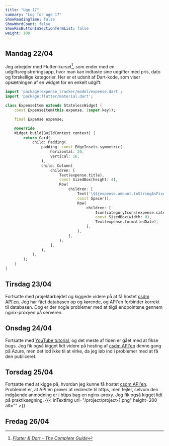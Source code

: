 ```yaml
---
title: "Uge 17"
summary: "Log for uge 17"
ShowReadingTime: false
ShowWordCount: false
ShowRssButtonInSectionTermList: false
weight: 100
---
```


## Mandag 22/04

Jeg arbejder med Flutter-kurset[^1], som ender med en udgiftsregistreringsapp, hvor man kan indtaste sine udgifter med pris, dato og forskellige kategorier.
Her er et udsnit af Dart-kode, som viser opsætningen af en widget for en enkelt udgift:
```Dart
import 'package:expense_tracker/model/expense.dart';
import 'package:flutter/material.dart';

class ExpenseItem extends StatelessWidget {
    const ExpenseItem(this.expense, {super.key});

    final Expanse expense;

    @override
    Widget build(BuildContext context) {
        return Card(
            child: Padding(
                padding: const EdgeInsets.symmetric(
                    horizontal: 20,
                    vertical: 16,
                ),
                child: Column(
                    children: [
                        Text(expense.title),
                        const SizedBox(height: 4),
                        Row(
                            children: [
                                Text('\$${expense.amount.toStringAsFixed(2)}'),
                                const Spacer(),
                                Row(
                                    children: [
                                        Icon(categoryIcons[expense.category]),
                                        const SizedBox(width: 8),
                                        Text(expense.formattedDate),
                                    ],
                                ),
                            ],
                        ),
                    ],
                ),
            ),
        );
    }
}
```

## Tirsdag 23/04

Fortsatte med projektarbejdet og kiggede videre på at få hostet [csdm API'en](https://github.com/OguzHooz/csdmAPI).
Jeg har fået databasen op og kørende, og API'en forbinder korrekt til databasen. Dog er der nogle problemer med at tilgå endpointsne gennem nginx-proxyen på serveren.

## Onsdag 24/04

Fortsatte med [YouTube tutorial](https://www.youtube.com/watch?v=VrQRa-afCAk), og det meste af tiden er gået med at fikse bugs.
Jeg fik også kigget lidt videre på hosting af [csdm API'en](https://github.com/OguzHooz/csdmAPI) denne gang på Azure, men det lod ikke til at virke,
da jeg løb ind i problemer med at få den publiceret.

## Torsdag 25/04

Fortsatte med at kigge på, hvordan jeg kunne få hostet [csdm API'en](https://github.com/OguzHooz/csdmAPI).
Problemet er, at API'en prøver at redirecte til https, men fejler, selvom den indgående anmodning er i https bag en nginx-proxy.
Jeg fik også kigget lidt på praktiksøgning.
{{< inTextImg url="/project/project-1.png" height=200 alt="" >}}

## Fredag 26/04


[^1]: [*Flutter & Dart - The Complete Guide*](https://www.udemy.com/course/learn-flutter-dart-to-build-ios-android-apps/)